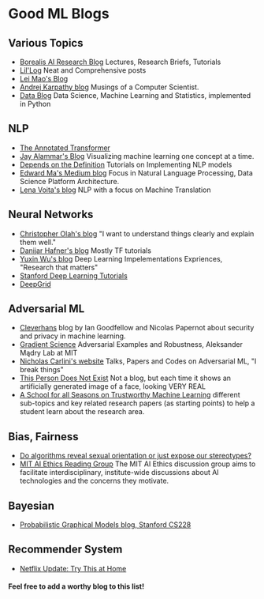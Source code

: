 # Good ML Blogs

## Various Topics
- [Borealis AI Research Blog](https://www.borealisai.com/en/research/blog/) Lectures, Research Briefs, Tutorials
- [Lil'Log](https://lilianweng.github.io/lil-log/) Neat and Comprehensive posts
- [Lei Mao's Blog](https://leimao.github.io/blog/)
- [Andrej Karpathy blog](http://karpathy.github.io/) Musings of a Computer Scientist.
- [Data Blog](https://xavierbourretsicotte.github.io/) Data Science, Machine Learning and Statistics, implemented in Python
## NLP

- [The Annotated Transformer](https://nlp.seas.harvard.edu/2018/04/03/attention.html) 
- [Jay Alammar's Blog](http://jalammar.github.io/) Visualizing machine learning one concept at a time.
- [Depends on the Definition](https://www.depends-on-the-definition.com/) Tutorials on Implementing NLP models
- [Edward Ma's Medium blog](https://medium.com/@makcedward)  Focus in Natural Language Processing, Data Science Platform Architecture.
- [Lena Voita's blog](https://lena-voita.github.io/posts.html) NLP with a focus on Machine Translation
 ## Neural Networks
 - [Christopher Olah's blog](https://colah.github.io/) "I want to understand things clearly and explain them well."
 - [Danijar Hafner's blog](https://danijar.com/blog/) Mostly TF tutorials
 - [Yuxin Wu's blog](http://ppwwyyxx.com/blog/tags/en/) Deep Learning Impelementations Expriences, "Research that matters"
 - [Stanford Deep Learning Tutorials](http://ufldl.stanford.edu/tutorial/)
 - [DeepGrid](https://www.jefkine.com/)
 
 ## Adversarial ML
- [Cleverhans](http://www.cleverhans.io/) blog by Ian Goodfellow and Nicolas Papernot about security and privacy in machine learning.
- [Gradient Science](https://gradientscience.org/) Adversarial Examples and Robustness, Aleksander Mądry Lab at MIT
- [Nicholas Carlini's website](https://nicholas.carlini.com/) Talks, Papers and Codes on Adversarial ML, "I break things"
- [This Person Does Not Exist](https://thispersondoesnotexist.com/) Not a blog, but each time it shows an artificially generated image of a face, looking VERY REAL
- [A School for all Seasons on Trustworthy Machine Learning](https://trustworthy-machine-learning.github.io/) different sub-topics and key related research papers (as starting points) to help a student learn about the research area.
 ## Bias, Fairness
- [Do algorithms reveal sexual orientation or just expose our stereotypes?](https://medium.com/@blaisea/do-algorithms-reveal-sexual-orientation-or-just-expose-our-stereotypes-d998fafdf477)
- [MIT AI Ethics Reading Group](https://mitaiethics.github.io/) The MIT AI Ethics discussion group aims to facilitate interdisciplinary, institute-wide discussions about AI technologies and the concerns they motivate. 

## Bayesian
- [Probabilistic Graphical Models blog, Stanford CS228](https://ermongroup.github.io/)

## Recommender System
- [Netflix Update: Try This at Home](https://sifter.org/~simon/journal/20061211.html)


#### Feel free to add a worthy blog to this list!

